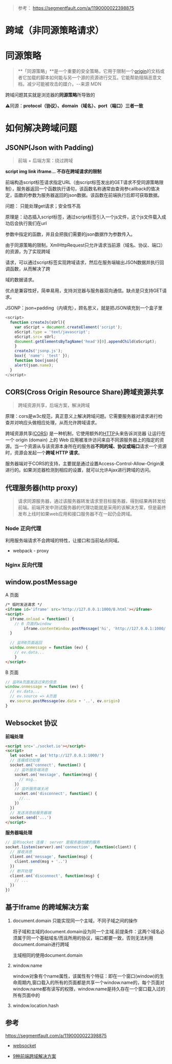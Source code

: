 > 参考： https://segmentfault.com/a/1190000022398875

# 跨域（非同源策略请求）

# 同源策略

> **「同源策略」**是一个重要的安全策略，它用于限制一个[origin](https://link.juejin.cn/?target=https%3A%2F%2Fdeveloper.mozilla.org%2Fzh-CN%2Fdocs%2FGlossary%2F%E6%BA%90)的文档或者它加载的脚本如何能与另一个源的资源进行交互。它能帮助阻隔恶意文档，减少可能被攻击的媒介。--来源 MDN

跨域问题其实就是浏览器的**同源策略**所导致的

⚠️同源：**protocol（协议）、domain（域名）、port（端口）三者一致**

# 如何解决跨域问题

##  JSONP(Json with Padding)

> 前端 + 后端方案：绕过跨域

**script img link iframe... 不存在跨域请求的限制**

前端构造script标签请求指定URL（由script标签发出的GET请求不受同源策略限制），服务器返回一个函数执行语句，该函数名称通常由查询参callback的值决定，函数的参数为服务器返回的json数据。该函数在前端执行后即可获取数据。

问题： 只能处理get请求；安全性不高

原理是：动态插入script标签，通过script标签引入一个js文件，这个js文件载入成功后会执行我们在url

参数中指定的函数，并且会把我们需要的json数据作为参数传入。

由于同源策略的限制，XmlHttpRequest只允许请求当前源（域名、协议、端口）的资源，为了实现跨域

请求，可以通过script标签实现跨域请求，然后在服务端输出JSON数据并执行回调函数，从而解决了跨

域的数据请求。

优点是兼容性好，简单易用，支持浏览器与服务器双向通信。缺点是只支持GET请求。

JSONP：json+padding（内填充），顾名思义，就是把JSON填充到一个盒子里

```js
<script> 
  function createJs(sUrl){ 
  	var oScript = document.createElement('script'); 
  	oScript.type = 'text/javascript'; 
  	oScript.src= sUrl; 
  	document.getElementsByTagName('head')[0].appendChild(oScript); 
	}
	createJs('jsonp.js'); 
	box({ 'name': 'test' }); 
	function box(json){ 
    alert(json.name); 
  } 
</script>
```

## CORS(Cross Origin Resource Share)跨域资源共享

> 跨域资源共享，后端方案，解决跨域

原理：cors是w3c规范，真正意义上解决跨域问题。它需要服务器对请求进行检查并对响应头做相应处理，从而允许跨域请求。

跨域资源共享([CORS](https://developer.mozilla.org/zh-CN/docs/Glossary/CORS)) 是一种机制，它使用额外的[HTTP](https://developer.mozilla.org/zh-CN/docs/Glossary/HTTP)头来告诉浏览器 让运行在一个 origin (domain) 上的 Web 应用被准许访问来自不同源服务器上的指定的资源。当一个资源从与该资源本身所在的服务器**不同的域、协议或端口**请求一个资源时，资源会发起一个**跨域 HTTP 请求**。

服务器端对于CORS的支持，主要就是通过设置Access-Control-Allow-Origin来进行的。如果浏览器检测到相应的设置，就可以允许Ajax进行跨域的访问。

## 代理服务器(http proxy)

> 请求同源服务器，通过该服务器转发请求至目标服务器，得到结果再转发给前端。前端开发中测试服务器的代理功能就是采用的该解决方案，但是最终发布上线时如果web应用和接口服务器不在一起仍会跨域。

### Node 正向代理

利用服务端请求不会跨域的特性，让接口和当前站点同域。

- webpack - proxy

### Nginx 反向代理

## window.postMessage

A 页面

```html
/* 临时发送请求 */
<iframe id='iframe' src='http://127.0.0.1:1000/B.html'></iframe>
<script>
  iframe.onload = function() {
    // B 页面的window
 	 	iframe.contentWindow.postMessage('hi', 'http://127.0.0.1:1000/')
  }
 
  // 监听B页面返回
  window.onmessage = function (ev) {
    // ev.data...
	}
</script>
```

B 页面

```js
// 监听A页面发送过来的信息
window.onmessage = function (ev) {
  // ev.data...
  // ev.source => A页面
  ev.source.postMessage(ev.data + '..', ev.origin)
}
```

## Websocket 协议

**前端处理**

```html
<script src='./socket.io'></script>
<script>
  let socket = io('http://127.0.0.1:1000/')
  // 连接成功处理
  socket.on('connect', function() {
    // 监听服务端消息
    socket.on('message', function(msg) {
      // msg..
    })
    // 监听服务端关闭
    socket.on('disconnect', function() {
      //...
    })
  })
  // 发送消息给服务器端
  socket.send('...')
</script>
```

**服务器端处理**

```js
// 监听socket 连接： server 是服务器创建的服务
socket.listen(server).on('connection', function(client) {
  // 接收消息
  client.on('message', function(msg) {
    client.send(msg + '..')
  })
  // 断开处理
  client.on('disconnect', function(msg) {
    // ...
  })
})
```



## 基于Iframe 的跨域解决方案

1. document.domain
   只能实现同一个主域，不同子域之间的操作

   将子域和主域的document.domain设为同一个主域.前提条件：这两个域名必须属于同一个基础域名!而且所用的协议，端口都要一致，否则无法利用document.domain进行跨域

   主域相同的使用document.domain

2. window.name

   window对象有个name属性，该属性有个特征：即在一个窗口(window)的生命周期内,窗口载入的所有的页面都是共享一个window.name的，每个页面对window.name都有读写的权限，window.name是持久存在一个窗口载入过的所有页面中的

3. window.location.hash





## 参考

https://segmentfault.com/a/1190000022398875

- [websocket](https://developer.mozilla.org/zh-CN/docs/Web/API/WebSocket)

- [9种前端跨域解决方案](https://www.bilibili.com/video/BV1wT4y1g788?p=1&share_medium=iphone&share_plat=ios&share_session_id=F76A1CB0-3142-4D2A-91DD-20976E010FB1&share_source=WEIXIN&share_tag=s_i&timestamp=1629278651&unique_k=xviBHb)

